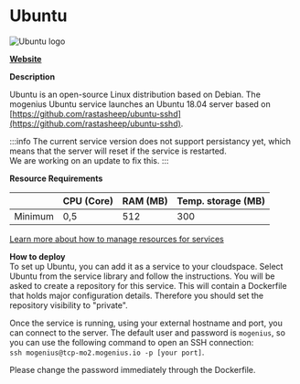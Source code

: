 ﻿# Ubuntu

![Ubuntu logo](https://api.mogenius.com/file/id/afe76ebc-385d-46aa-b846-85aa7d105f1d)

**[Website](https://ubuntu.com/)**  

**Description**

Ubuntu is an open-source Linux distribution based on Debian. The mogenius Ubuntu service launches an Ubuntu 18.04 server based on [https://github.com/rastasheep/ubuntu-sshd](https://github.com/rastasheep/ubuntu-sshd).

:::info
The current service version does not support persistancy yet, which means that the server will reset if the service is restarted.  
We are working on an update to fix this.
:::

**Resource Requirements**

||CPU (Core)|RAM (MB)  |Temp. storage (MB)|
|--|--|--|--|
| Minimum | 0,5 | 512 | 300 |

[Learn more about how to manage resources for services](./../cloud-management/resource-management.md)

**How to deploy**  
To set up Ubuntu, you can add it as a service to your cloudspace. Select Ubuntu from the service library and follow the instructions. You will be asked to create a repository for this service. This will contain a Dockerfile that holds major configuration details. Therefore you should set the repository visibility to "private".  

Once the service is running, using your external hostname and port, you can connect to the server. The default user and password is `mogenius`, so you can use the following command to open an SSH connection:  
`ssh mogenius@tcp-mo2.mogenius.io -p [your port]`.  

Please change the password immediately through the Dockerfile.
